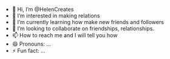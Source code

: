 - 👋 Hi, I’m @HelenCreates
- 👀 I’m interested in making relations
- 🌱 I’m currently learning how make new friends and followers
- 💞️ I’m looking to collaborate on friendships, relationships.
- 📫 How to reach me and I will tell you how
- 😄 Pronouns: ...
- ⚡ Fun fact: ...

<!---
HelenCreates/HelenCreates is a ✨ special ✨ repository because its `README.md` (this file) appears on your GitHub profile.
You can click the Preview link to take a look at your changes.
--->
